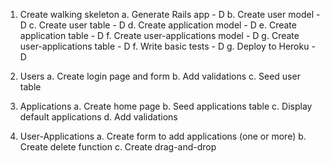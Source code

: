 1. Create walking skeleton
   a. Generate Rails app - D
   b. Create user model - D
   c. Create user table - D
   d. Create application model - D
   e. Create application table - D
   f. Create user-applications model - D
   g. Create user-applications table - D
   f. Write basic tests - D
   g. Deploy to Heroku - D

2. Users
   a. Create login page and form
   b. Add validations
   c. Seed user table

3. Applications
   a. Create home page
   b. Seed applications table
   c. Display default applications
   d. Add validations

4. User-Applications
   a. Create form to add applications (one or more)
   b. Create delete function
   c. Create drag-and-drop